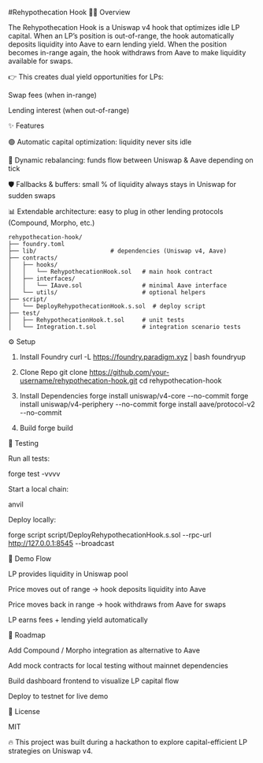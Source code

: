 #Rehypothecation Hook 🔄💧
Overview

The Rehypothecation Hook is a Uniswap v4 hook that optimizes idle LP capital.
When an LP’s position is out-of-range, the hook automatically deposits liquidity into Aave to earn lending yield.
When the position becomes in-range again, the hook withdraws from Aave to make liquidity available for swaps.

👉 This creates dual yield opportunities for LPs:

Swap fees (when in-range)

Lending interest (when out-of-range)

✨ Features

🟢 Automatic capital optimization: liquidity never sits idle

🔄 Dynamic rebalancing: funds flow between Uniswap & Aave depending on tick

🛡️ Fallbacks & buffers: small % of liquidity always stays in Uniswap for sudden swaps

📊 Extendable architecture: easy to plug in other lending protocols (Compound, Morpho, etc.)


```📂 Project Structure
rehypothecation-hook/
├── foundry.toml
├── lib/                     # dependencies (Uniswap v4, Aave)
├── contracts/
│   ├── hooks/
│   │   └── RehypothecationHook.sol   # main hook contract
│   ├── interfaces/
│   │   └── IAave.sol                 # minimal Aave interface
│   └── utils/                        # optional helpers
├── script/
│   └── DeployRehypothecationHook.s.sol  # deploy script
├── test/
│   ├── RehypothecationHook.t.sol     # unit tests
│   └── Integration.t.sol             # integration scenario tests
```

⚙️ Setup
1. Install Foundry
curl -L https://foundry.paradigm.xyz | bash
foundryup

2. Clone Repo
git clone https://github.com/your-username/rehypothecation-hook.git
cd rehypothecation-hook

3. Install Dependencies
forge install uniswap/v4-core --no-commit
forge install uniswap/v4-periphery --no-commit
forge install aave/protocol-v2 --no-commit

4. Build
forge build

🧪 Testing

Run all tests:

forge test -vvvv


Start a local chain:

anvil


Deploy locally:

forge script script/DeployRehypothecationHook.s.sol --rpc-url http://127.0.0.1:8545 --broadcast

🚀 Demo Flow

LP provides liquidity in Uniswap pool

Price moves out of range → hook deposits liquidity into Aave

Price moves back in range → hook withdraws from Aave for swaps

LP earns fees + lending yield automatically

📌 Roadmap

 Add Compound / Morpho integration as alternative to Aave

 Add mock contracts for local testing without mainnet dependencies

 Build dashboard frontend to visualize LP capital flow

 Deploy to testnet for live demo

📜 License

MIT

🔥 This project was built during a hackathon to explore capital-efficient LP strategies on Uniswap v4.
